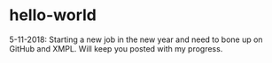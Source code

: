 # hello-world

5-11-2018: Starting a new job in the new year and need to bone up on GitHub and XMPL. Will keep you posted with my progress.

